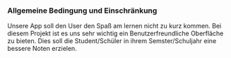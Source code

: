 ### Allgemeine Bedingung und Einschränkung

Unsere App soll den User den Spaß am lernen nicht zu kurz kommen. Bei diesem Projekt ist es uns sehr wichtig ein Benutzerfreundliche Oberfläche zu bieten. Dies soll die Student/Schüler in ihrem Semster/Schuljahr eine bessere Noten erzielen.